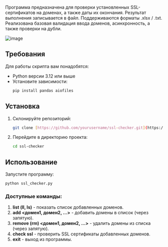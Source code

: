 Программа предназначена для проверки установленных SSL-сертификатов на доменах, а также даты их окончания. Результат выполнения записывается в файл. Поддерживаются форматы .xlsx / .txt. Реализована базовая валидация ввода доменов, асинхронность, а также проверки на дубли.

![image](https://github.com/user-attachments/assets/7ede17c1-947a-48e7-8fa2-acb481cd1b01)

## Требования

Для работы скрипта вам понадобятся:
- Python версии 3.12 или выше
- Установите зависимости:
  ```bash
  pip install pandas aiofiles
  ```

## Установка

1. Склонируйте репозиторий:
   ```bash
   git clone [https://github.com/yourusername/ssl-checker.git](https://github.com/fouermake/ssl-checker.git)
   ```
2. Перейдите в директорию проекта:
   ```bash
   cd ssl-checker
   ```

## Использование

Запустите программу:

```bash
python ssl_checker.py
```

### Доступные команды:
1. **list (ll, ls)** - показать список добавленных доменов.
2. **add <домен1, домен2, ...>** - добавить домены в список (через запятую).
3. **remove (rm) <домен1, домен2, ...>** - удалить домены из списка (через запятую).
4. **check ssl** - проверить SSL сертификаты добавленных доменов.
5. **exit** - выход из программы.
